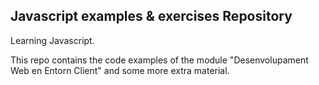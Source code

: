 ## Javascript examples & exercises Repository
Learning Javascript.

This repo contains the code examples of the module "Desenvolupament Web en Entorn Client" and some more extra material.
